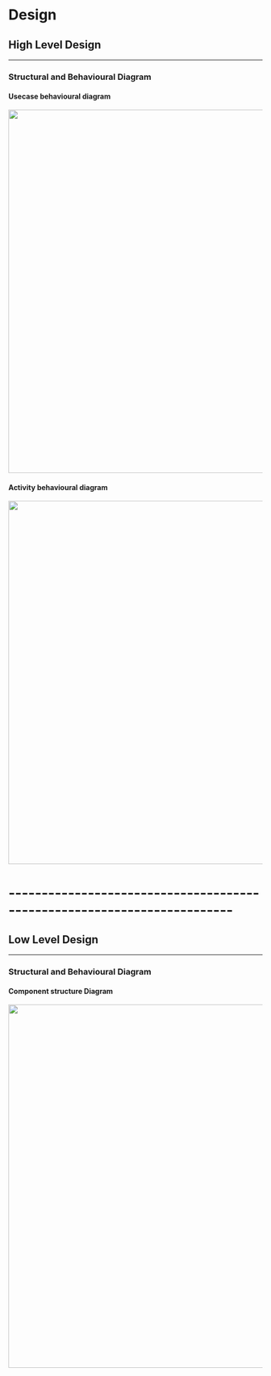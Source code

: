 # Design

## High Level Design 
-----------------------------------------------------------
### Structural and Behavioural Diagram
#### Usecase behavioural diagram
<img src="https://github.com/depque/Typing-Tutor/blob/master/2_Architecture/Usecase%20Behaviour%20diagram.png" width="1080" height="720">

#### Activity behavioural diagram
<img src="https://github.com/depque/Typing-Tutor/blob/master/2_Architecture/Activity%20behaviour.png" width="1080" height="720">

# ------------------------------------------------------------------------

## Low Level Design 
-----------------------------------------
### Structural and Behavioural Diagram
#### Component structure Diagram
<img src="https://github.com/depque/Typing-Tutor/blob/master/2_Architecture/Component%20Structure%20Diagram.png" width="1080" height="720">
